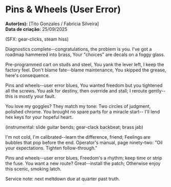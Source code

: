 # Pins & Wheels (User Error)

**Autor(es):** [Tito Gonzales / Fabricia Silveira]  
**Data de criação:** 25/09/2025

(SFX: gear-clicks, steam hiss)

Diagnostics complete--congratulations, the problem is you.
I've got a roadmap hammered into brass,
Your "choices" are decals on a foggy glass.

Pre-programmed cart on studs and steel,
You yank the lever left, I keep the factory feel.
Don't blame fate--blame maintenance,
You skipped the grease, here's consequence.

Pins and wheels--user error blues,
You wanted freedom but you tightened all the screws.
You ask for destiny, then override and stall;
I reroute gently--this is mostly your fault.

You love my goggles? They match my tone:
Two circles of judgment, polished chrome.
You brought no spare parts for a miracle start--
I'll lend hex keys for your hopeful heart.

(instrumental: slide guitar bends; gear-clack backbeat; brass jab)

I'm not cold, I'm calibrated--learn the difference, friend;
Feelings are bubbles that pop before the end.
Operator's manual, page ninety-two:
"Oil your expectations. Tighten follow-through."

Pins and wheels--user error blues,
Freedom's a rhythm; keep time or strip the fuse.
You want a new route? Great--install the patch;
Otherwise enjoy this scenic, smoking latch.

Service note: next meltdown due at quarter past truth.
